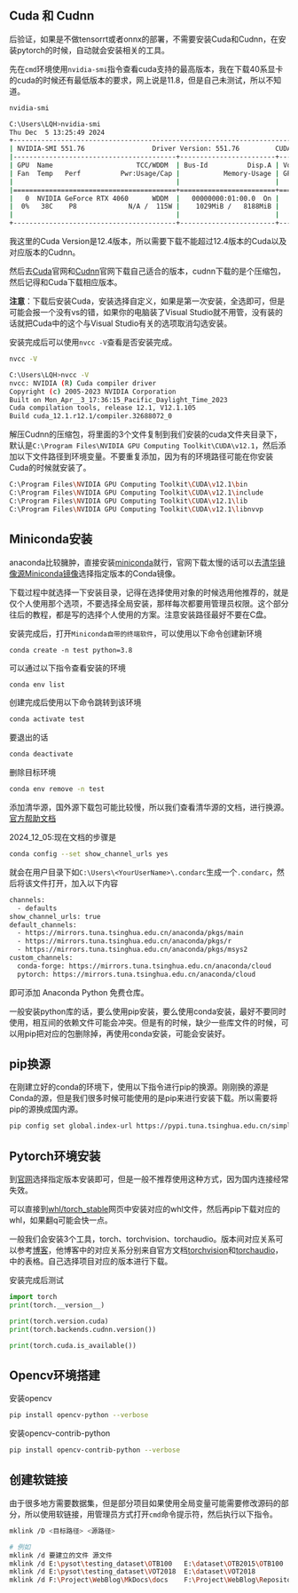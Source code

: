 ## Cuda 和 Cudnn
后验证，如果是不做tensorrt或者onnx的部署，不需要安装Cuda和Cudnn，在安装pytorch的时候，自动就会安装相关的工具。

先在`cmd`环境使用`nvidia-smi`指令查看cuda支持的最高版本，我在下载40系显卡的cuda的时候还有最低版本的要求，网上说是11.8，但是自己未测试，所以不知道。

```BASH
nvidia-smi

C:\Users\LQH>nvidia-smi
Thu Dec  5 13:25:49 2024
+-----------------------------------------------------------------------------------------+
| NVIDIA-SMI 551.76                 Driver Version: 551.76         CUDA Version: 12.4     |
|-----------------------------------------+------------------------+----------------------+
| GPU  Name                     TCC/WDDM  | Bus-Id          Disp.A | Volatile Uncorr. ECC |
| Fan  Temp   Perf          Pwr:Usage/Cap |           Memory-Usage | GPU-Util  Compute M. |
|                                         |                        |               MIG M. |
|=========================================+========================+======================|
|   0  NVIDIA GeForce RTX 4060      WDDM  |   00000000:01:00.0  On |                  N/A |
|  0%   38C    P8             N/A /  115W |    1029MiB /   8188MiB |      0%      Default |
|                                         |                        |                  N/A |
+-----------------------------------------+------------------------+----------------------+
```

我这里的Cuda Version是12.4版本，所以需要下载不能超过12.4版本的Cuda以及对应版本的Cudnn。

然后去[Cuda](https://developer.nvidia.com/cuda-toolkit-archive)官网和[Cudnn](https://developer.nvidia.com/rdp/cudnn-archive)官网下载自己适合的版本，cudnn下载的是个压缩包，然后记得和Cuda下载相应版本。

**注意**：下载后安装Cuda，安装选择自定义，如果是第一次安装，全选即可，但是可能会报一个没有vs的错，如果你的电脑装了Visual Studio就不用管，没有装的话就把Cuda中的这个与Visual Studio有关的选项取消勾选安装。

安装完成后可以使用`nvcc -V`查看是否安装完成。

```BASH
nvcc -V

C:\Users\LQH>nvcc -V
nvcc: NVIDIA (R) Cuda compiler driver
Copyright (c) 2005-2023 NVIDIA Corporation
Built on Mon_Apr__3_17:36:15_Pacific_Daylight_Time_2023
Cuda compilation tools, release 12.1, V12.1.105
Build cuda_12.1.r12.1/compiler.32688072_0
```

解压Cudnn的压缩包，将里面的3个文件复制到我们安装的cuda文件夹目录下，默认是`C:\Program Files\NVIDIA GPU Computing Toolkit\CUDA\v12.1`，然后添加以下文件路径到环境变量。不要重复添加，因为有的环境路径可能在你安装Cuda的时候就安装了。

```BASH
C:\Program Files\NVIDIA GPU Computing Toolkit\CUDA\v12.1\bin
C:\Program Files\NVIDIA GPU Computing Toolkit\CUDA\v12.1\include
C:\Program Files\NVIDIA GPU Computing Toolkit\CUDA\v12.1\lib
C:\Program Files\NVIDIA GPU Computing Toolkit\CUDA\v12.1\libnvvp
```

## Miniconda安装

anaconda比较臃肿，直接安装[miniconda](https://docs.anaconda.com/free/miniconda/index.html)就行，官网下载太慢的话可以去[清华镜像源Miniconda镜像](https://mirrors.tuna.tsinghua.edu.cn/anaconda/miniconda/)选择指定版本的Conda镜像。

下载过程中就选择一下安装目录，记得在选择使用对象的时候选用他推荐的，就是仅个人使用那个选项，不要选择全局安装，那样每次都要用管理员权限。这个部分往后的教程，都是写的选择个人使用的方案。注意安装路径最好不要在C盘。

安装完成后，打开`Miniconda自带的终端软件`，可以使用以下命令创建新环境

```BAHS
conda create -n test python=3.8
```

可以通过以下指令查看安装的环境

```BASH
conda env list
```

创建完成后使用以下命令跳转到该环境

```bash
conda activate test
```

要退出的话

```BASH
conda deactivate 
```

删除目标环境

```bash
conda env remove -n test
```

添加清华源，国外源下载包可能比较慢，所以我们查看清华源的文档，进行换源。[官方帮助文档](https://mirrors.tuna.tsinghua.edu.cn/help/anaconda)

2024_12_05:现在文档的步骤是

```BASH
conda config --set show_channel_urls yes
```

就会在用户目录下如`C:\Users\<YourUserName>\.condarc`生成一个`.condarc`，然后将该文件打开，加入以下内容

```BASH
channels:
  - defaults
show_channel_urls: true
default_channels:
  - https://mirrors.tuna.tsinghua.edu.cn/anaconda/pkgs/main
  - https://mirrors.tuna.tsinghua.edu.cn/anaconda/pkgs/r
  - https://mirrors.tuna.tsinghua.edu.cn/anaconda/pkgs/msys2
custom_channels:
  conda-forge: https://mirrors.tuna.tsinghua.edu.cn/anaconda/cloud
  pytorch: https://mirrors.tuna.tsinghua.edu.cn/anaconda/cloud
```

即可添加 Anaconda Python 免费仓库。

一般安装python库的话，要么使用pip安装，要么使用conda安装，最好不要同时使用，相互间的依赖文件可能会冲突。但是有的时候，缺少一些库文件的时候，可以用pip把对应的包删除掉，再使用conda安装，可能会安装好。

## pip换源

在刚建立好的conda的环境下，使用以下指令进行pip的换源。刚刚换的源是Conda的源，但是我们很多时候可能使用的是pip来进行安装下载。所以需要将pip的源换成国内源。

```BASH
pip config set global.index-url https://pypi.tuna.tsinghua.edu.cn/simple
```

## Pytorch环境安装

到[官网](https://pytorch.org/get-started/previous-versions/)选择指定版本安装即可，但是一般不推荐使用这种方式，因为国内连接经常失效。

可以直接到[whl/torch_stable](https://download.pytorch.org/whl/torch_stable.html)网页中安装对应的whl文件，然后再pip下载对应的whl，如果翻q可能会快一点。

一般我们会安装3个工具，torch、torchvision、torchaudio。版本间对应关系可以参考[博客](https://blog.csdn.net/shiwanghualuo/article/details/122860521)，他博客中的对应关系分别来自官方文档[torchvision](https://github.com/pytorch/vision#installation)和[torchaudio](https://pytorch.org/audio/main/installation.html#compatibility-matrix)，中的表格。自己选择项目对应的版本进行下载。

安装完成后测试

```python
import torch
print(torch.__version__)

print(torch.version.cuda)
print(torch.backends.cudnn.version())

print(torch.cuda.is_available())
```

## Opencv环境搭建

安装opencv

```bash
pip install opencv-python --verbose
```

安装opencv-contrib-python

```bash
pip install opencv-contrib-python --verbose
```

## 创建软链接

由于很多地方需要数据集，但是部分项目如果使用全局变量可能需要修改源码的部分，所以使用软链接，用管理员方式打开`cmd`命令提示符，然后执行以下指令。

```BASH
mklink /D <目标路径> <源路径>

# 例如
mklink /d 要建立的文件 源文件
mklink /d E:\pysot\testing_dataset\OTB100   E:\dataset\OTB2015\OTB100
mklink /d E:\pysot\testing_dataset\VOT2018  E:\dataset\VOT2018
mklink /d F:\Project\WebBlog\MkDocs\docs    F:\Project\WebBlog\Repository\docs
```